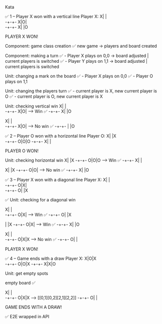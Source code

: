 Kata

✅ 1 – Player X won with a vertical line 
Player X: 
X| |  
-+-+- 
X|O|  
-+-+- 
X| |O 
 
PLAYER X WON! 

Component: game class creation
✅ new game -> players and board created

Component: making a turn
✅ - Player X plays on 0,0 -> board adjusted | current players is switched
✅ - Player Y plays on 1,1 -> board adjusted | current players is switched

Unit: changing a mark on the board
✅ - Player X plays on 0,0
✅ - Player O plays on 1,1

Unit: changing the players turn
✅ - current player is X, new current player is O
✅ - current player is O, new current player is X

Unit: checking vertical win
X| |  
-+-+- 
X|O|   --> Win ✅
-+-+- 
X| |O 

X| |  
-+-+- 
X|O|   --> No win ✅
-+-+- 
 | |O 
 
✅ 2 – Player O won with a horizontal line 
Player O: 
X| |X  
-+-+- 
O|O|O 
-+-+- 
X| | 
 
PLAYER O WON! 

Unit: checking horizontal win
X| |X
-+-+-
O|O|O --> Win ✅
-+-+-
X| | 

X| |X
-+-+-
O|O| --> No win ✅
-+-+-
X| |O 
 
✅ 3 – Player X won with a diagonal line 
Player X: 
X| |  
-+-+- 
O|X|  
-+-+- 
O| |X 

✅ Unit: checking for a diagonal win

X| |  
-+-+- 
O|X|   --> Win ✅
-+-+- 
O| |X 

 | |X 
-+-+- 
O|X|   --> Win ✅
-+-+- 
X| |O 

X| |  
-+-+- 
O|X|X  --> No win ✅
-+-+- 
O| | 
 
PLAYER X WON! 
 
✅ 4 – Game ends with a draw 
Player X: 
X|O|X  
-+-+- 
O|O|X 
-+-+- 
X|X|O 

Unit: get empty spots

empty board ✅

X| |  
-+-+- 
O|X|X  --> [[0,1][0,2][2,1][2,2]] 
-+-+- 
O| | 
 
GAME ENDS WITH A DRAW! 

✅ E2E wrapped in API